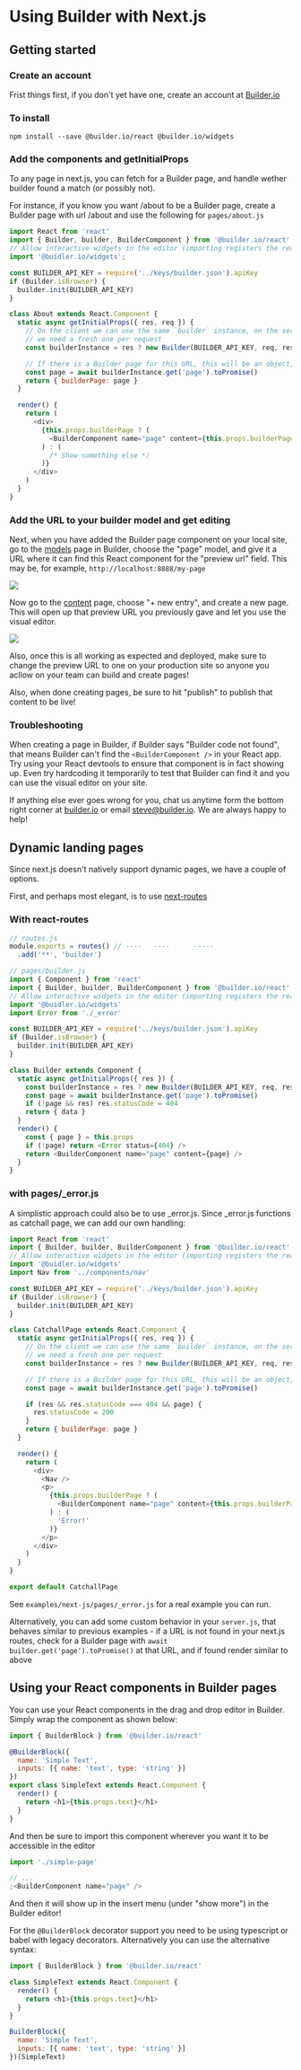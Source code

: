 # Using Builder with Next.js

## Getting started

### Create an account

Frist things first, if you don't yet have one, create an account at [Builder.io](https://builder.io)

### To install

`npm install --save @builder.io/react @builder.io/widgets`

### Add the components and getInitialProps

To any page in next.js, you can fetch for a Builder page, and handle wether builder found a
match (or possibly not).

For instance, if you know you want /about to be a Builder page, create a Builder page with url /about
and use the following for `pages/about.js`

```js
import React from 'react'
import { Builder, builder, BuilderComponent } from '@builder.io/react'
// Allow interactive widgets in the editor (importing registers the react components)
import '@buidler.io/widgets';

const BUILDER_API_KEY = require('../keys/builder.json').apiKey
if (Builder.isBrowser) {
  builder.init(BUILDER_API_KEY)
}

class About extends React.Component {
  static async getInitialProps({ res, req }) {
    // On the client we can use the same `builder` instance, on the server though
    // we need a fresh one per request
    const builderInstance = res ? new Builder(BUILDER_API_KEY, req, res) : builder

    // If there is a Builder page for this URL, this will be an object, otherwise it'll be null
    const page = await builderInstance.get('page').toPromise()
    return { builderPage: page }
  }

  render() {
    return (
      <div>
        {this.props.builderPage ? (
          <BuilderComponent name="page" content={this.props.builderPage} />
        ) : (
          /* Show something else */
        )}
      </div>
    )
  }
}
```

### Add the URL to your builder model and get editing

Next, when you have added the Builder page component on your local site, go to the [models](https://buidler.io/models) page in Builder, choose the "page" model, and give it a URL where it can find this React component for the "preview url" field. This may be, for example, `http://localhost:8888/my-page`

<img src="https://i.imgur.com/PRWvNM1.gif">

Now go to the [content](https://buidler.io/content) page, choose "+ new entry", and create a new page. This will open up that preview URL you previously gave and let you use the visual editor.

<img src="https://imgur.com/5BC0lYR.gif">

Also, once this is all working as expected and deployed, make sure to change the preview URL to one on your production site so anyone you acllow on your team can build and create pages!

Also, when done creating pages, be sure to hit "publish" to publish that content to be live!

### Troubleshooting

When creating a page in Builder, if Builder says "Builder code not found", that means Builder can't find the `<BuilderComponent />` in your React app. Try using your React devtools to ensure that component is in fact showing up. Even try hardcoding it temporarily to test that Builder can find it and you can use the visual editor on your site.

If anything else ever goes wrong for you, chat us anytime form the bottom right corner at [builder.io](https://builder.io) or email steve@builder.io. We are always happy to help!

## Dynamic landing pages

Since next.js doesn't natively support dynamic pages, we have a couple of options.

First, and perhaps most elegant, is to use [next-routes](https://github.com/fridays/next-routes)

### With react-routes

```js
// routes.js
module.exports = routes() // ----   ----      -----
  .add('**', 'builder')
```

```js
// pages/builder.js
import { Component } from 'react'
import { Builder, builder, BuilderComponent } from '@builder.io/react'
// Allow interactive widgets in the editor (importing registers the react components)
import '@buidler.io/widgets'
import Error from './_error'

const BUILDER_API_KEY = require('../keys/builder.json').apiKey
if (Builder.isBrowser) {
  builder.init(BUILDER_API_KEY)
}

class Builder extends Component {
  static async getInitialProps({ res }) {
    const builderInstance = res ? new Builder(BUILDER_API_KEY, req, res) : builder
    const page = await builderInstance.get('page').toPromise()
    if (!page && res) res.statusCode = 404
    return { data }
  }
  render() {
    const { page } = this.props
    if (!page) return <Error status={404} />
    return <BuilderComponent name="page" content={page} />
  }
}
```

### with pages/_error.js

A simplistic approach could also be to use \_error.js. Since \_error.js functions as catchall page, we can add our own handling:

```js
import React from 'react'
import { Builder, builder, BuilderComponent } from '@builder.io/react'
// Allow interactive widgets in the editor (importing registers the react components)
import '@buidler.io/widgets'
import Nav from '../components/nav'

const BUILDER_API_KEY = require('../keys/builder.json').apiKey
if (Builder.isBrowser) {
  builder.init(BUILDER_API_KEY)
}

class CatchallPage extends React.Component {
  static async getInitialProps({ res, req }) {
    // On the client we can use the same `builder` instance, on the server though
    // we need a fresh one per request
    const builderInstance = res ? new Builder(BUILDER_API_KEY, req, res) : builder

    // If there is a Builder page for this URL, this will be an object, otherwise it'll be null
    const page = await builderInstance.get('page').toPromise()

    if (res && res.statusCode === 404 && page) {
      res.statusCode = 200
    }
    return { builderPage: page }
  }

  render() {
    return (
      <div>
        <Nav />
        <p>
          {this.props.builderPage ? (
            <BuilderComponent name="page" content={this.props.builderPage} />
          ) : (
            'Error!'
          )}
        </p>
      </div>
    )
  }
}

export default CatchallPage
```

See `examples/next-js/pages/_error.js` for a real example you can run.

Alternatively, you can add some custom behavior in your `server.js`, that behaves similar to previous examples - if a URL is not found in your next.js routes, check for a Builder page with `await builder.get('page').toPromise()` at that URL, and if found render similar to above

## Using your React components in Builder pages

You can use your React components in the drag and drop editor in Builder. Simply wrap the component as shown below:

```js
import { BuilderBlock } from '@builder.io/react'

@BuilderBlock({
  name: 'Simple Text',
  inputs: [{ name: 'text', type: 'string' }]
})
export class SimpleText extends React.Component {
  render() {
    return <h1>{this.props.text}</h1>
  }
}
```

And then be sure to import this component wherever you want it to be accessible in the editor

```js
import './simple-page'

// ...
;<BuilderComponent name="page" />
```

And then it will show up in the insert menu (under "show more") in the Builder editor!

For the `@BuilderBlock` decorator support you need to be using typescript or babel with legacy decorators. Alternatively you can use the alternative syntax:

```js
import { BuilderBlock } from '@builder.io/react'

class SimpleText extends React.Component {
  render() {
    return <h1>{this.props.text}</h1>
  }
}

BuilderBlock({
  name: 'Simple Text',
  inputs: [{ name: 'text', type: 'string' }]
})(SimpleText)
```
